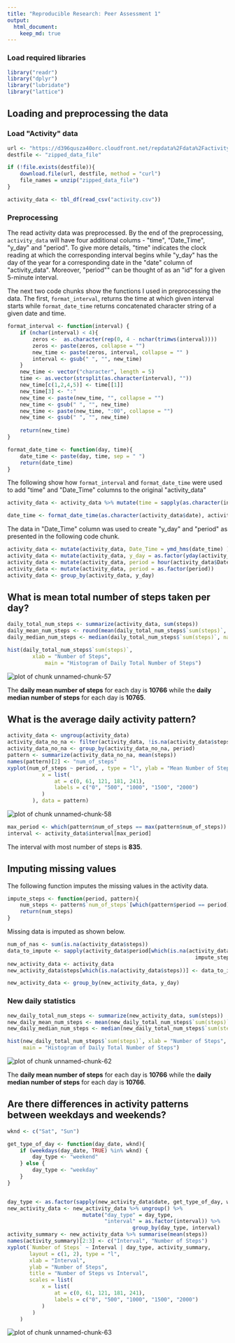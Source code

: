 ```yaml
---
title: "Reproducible Research: Peer Assessment 1"
output: 
  html_document:
    keep_md: true
---
```



### Load required libraries

```r
library("readr")
library("dplyr")
library("lubridate")
library("lattice")
```

## Loading and preprocessing the data

### Load "Activity" data

```r
url <- "https://d396qusza40orc.cloudfront.net/repdata%2Fdata%2Factivity.zip"
destfile <- "zipped_data_file"

if (!file.exists(destfile)){
    download.file(url, destfile, method = "curl")
    file_names = unzip("zipped_data_file")
}

activity_data <- tbl_df(read_csv("activity.csv"))
```

### Preprocessing
The read activity data was preprocessed. By the end of the preprocessing, `activity_data` will have four additional colums - "time", "Date_Time", "y_day" and "period". To give more details, "time" indicates the clock reading at which the corresponding interval begins while "y_day" has the day of the year for a corresponding date in the "date" column of "activity_data". Moreover, "period"" can be thought of as an "id" for a given 5-minute interval.

The next two code chunks show the functions I used in preprocessing the data. The first, `format_interval`, returns the time at which given interval starts while `format_date_time` returns concatenated character string of a given date and time. 

```r
format_interval <- function(interval) {
    if (nchar(interval) < 4){
        zeros <-  as.character(rep(0, 4 - nchar(trimws(interval))))
        zeros <- paste(zeros, collapse = "")
        new_time <- paste(zeros, interval, collapse = "" )
        interval <- gsub(" ", "", new_time)
    }
    new_time <- vector("character", length = 5)
    time <- as.vector(strsplit(as.character(interval), ""))
    new_time[c(1,2,4,5)] <- time[[1]]
    new_time[3] <- ":"
    new_time <- paste(new_time, "", collapse = "")
    new_time <- gsub(" ", "", new_time)
    new_time <- paste(new_time, ":00", collapse = "")
    new_time <- gsub(" ", "", new_time)
    
    return(new_time)
}
```

```r
format_date_time <- function(day, time){
    date_time <- paste(day, time, sep = " ")
    return(date_time)
}
```
The following show how `format_interval` and `format_date_time` were used to add "time" and "Date_Time" columns to the original "activity_data"

```r
activity_data <- activity_data %>% mutate(time = sapply(as.character(interval), format_interval))
```


```r
date_time <- format_date_time(as.character(activity_data$date), activity_data$time)
```

The data in "Date_Time" column was used to create "y_day" and "period" as presented in the following code chunk.

```r
activity_data <- mutate(activity_data, Date_Time = ymd_hms(date_time) )
activity_data <- mutate(activity_data, y_day = as.factor(yday(activity_data$date)))
activity_data <- mutate(activity_data, period = hour(activity_data$Date_Time)*12 + (minute(activity_data$Date_Time)/5))
activity_data <- mutate(activity_data, period = as.factor(period))
activity_data <- group_by(activity_data, y_day)
```


## What is mean total number of steps taken per day?

```r
daily_total_num_steps <- summarize(activity_data, sum(steps))
daily_mean_num_steps <- round(mean(daily_total_num_steps$`sum(steps)`, na.rm = TRUE))
daily_median_num_steps <- median(daily_total_num_steps$`sum(steps)`, na.rm = TRUE)
```


```r
hist(daily_total_num_steps$`sum(steps)`, 
        xlab = "Number of Steps",
            main = "Histogram of Daily Total Number of Steps")
```

![plot of chunk unnamed-chunk-57](figure/unnamed-chunk-57-1.png)

The **daily mean number of steps** for each day is **10766** while the **daily median number of steps** for each day is **10765**.


## What is the average daily activity pattern?

```r
activity_data <- ungroup(activity_data)
activity_data_no_na <- filter(activity_data, !is.na(activity_data$steps))
activity_data_no_na <- group_by(activity_data_no_na, period)
pattern <- summarize(activity_data_no_na, mean(steps))
names(pattern)[2] <- "num_of_steps"
xyplot(num_of_steps ~ period, , type = "l", ylab = "Mean Number of Steps", scales = list( 
           x = list(
               at = c(0, 61, 121, 181, 241),
               labels = c("0", "500", "1000", "1500", "2000")
           )
        ), data = pattern)
```

![plot of chunk unnamed-chunk-58](figure/unnamed-chunk-58-1.png)


```r
max_period <- which(pattern$num_of_steps == max(pattern$num_of_steps))
interval <- activity_data$interval[max_period]
```
The interval with most number of steps is **835**.


## Imputing missing values
The following function imputes the missing values in the activity data.

```r
impute_steps <- function(period, pattern){
    num_steps <- pattern$`num_of_steps`[which(pattern$period == period)]
    return(num_steps)
}
```
Missing data is imputed as shown below.

```r
num_of_nas <- sum(is.na(activity_data$steps))
data_to_impute <- sapply(activity_data$period[which(is.na(activity_data$steps))], 
                                                            impute_steps, pattern)
new_activity_data <- activity_data
new_activity_data$steps[which(is.na(activity_data$steps))] <- data_to_impute

new_activity_data <- group_by(new_activity_data, y_day)
```
### New daily statistics

```r
new_daily_total_num_steps <- summarize(new_activity_data, sum(steps))
new_daily_mean_num_steps <- mean(new_daily_total_num_steps$`sum(steps)`, na.rm = TRUE)
new_daily_median_num_steps <- median(new_daily_total_num_steps$`sum(steps)`, na.rm = TRUE)

hist(new_daily_total_num_steps$`sum(steps)`, xlab = "Number of Steps",
     main = "Histogram of Daily Total Number of Steps")
```

![plot of chunk unnamed-chunk-62](figure/unnamed-chunk-62-1.png)

The **daily mean number of steps** for each day is **10766** while the **daily median number of steps** for each day is **10766**.



## Are there differences in activity patterns between weekdays and weekends?

```r
wknd <- c("Sat", "Sun")

get_type_of_day <- function(day_date, wknd){
    if (weekdays(day_date, TRUE) %in% wknd) {
        day_type <- "weekend"
    } else {
        day_type <- "weekday"
    }
}


day_type <- as.factor(sapply(new_activity_data$date, get_type_of_day, wknd))
new_activity_data <- new_activity_data %>% ungroup() %>% 
                        mutate("day_type" = day_type, 
                               "interval" = as.factor(interval)) %>% 
                                        group_by(day_type, interval)
activity_summary <- new_activity_data %>% summarise(mean(steps))
names(activity_summary)[2:3] <- c("Interval", "Number of Steps")
xyplot(`Number of Steps` ~ Interval | day_type, activity_summary,
       layout = c(1, 2), type = "l", 
       xlab = "Interval",
       ylab = "Number of Steps",
       title = "Number of Steps vs Interval",
       scales = list( 
           x = list(
               at = c(0, 61, 121, 181, 241),
               labels = c("0", "500", "1000", "1500", "2000")
           )
        ) 
    )
```

![plot of chunk unnamed-chunk-63](figure/unnamed-chunk-63-1.png)
